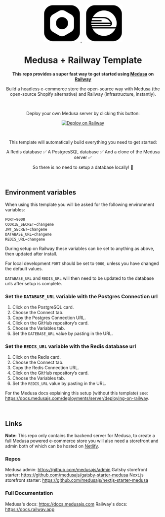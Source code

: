 <div align="center">
  <a href="https://medusajs.com" target="_blank" rel="noopener">
    <img alt="Medusa" src="/logos/maedusa_js.png" width="120" />
  </a>
  <span>&nbsp;&nbsp;</span>
  <a href="https://medusajs.com" target="_blank" rel="noopener">
    <img alt="Medusa" src="/logos/railway_app.png" width="120" />
  </a>

# Medusa + Railway Template

**This repo provides a super fast way to get started using <a href="https://medusajs.com" target="_blank" rel="noopener">Medusa</a> on <a href="https://railway.app" target="_blank" rel="noopener">Railway</a>**

Build a headless e-commerce store the open-source way with Medusa (the open-source Shopify alternative) and Railway (infrastructure, instantly).

<br />

Deploy your own Medusa server by clicking this button:

[![Deploy on Railway](https://railway.app/button.svg)](https://railway.app/new/template/_kH-rG?referralCode=QB7L2P)

<br />

This template will automatically build everything you need to get started:

A Redis database ✅
A PostgresSQL database ✅
And a clone of the Medusa server ✅

So there is no need to setup a database locally! 🎉
<br />

</div>

<br />

## Environment variables

When using this template you will be asked for the following environment variables:

```EditorConfig
PORT=9000
COOKIE_SECRET=changeme
JWT_SECRET=changeme
DATABASE_URL=changeme
REDIS_URL=changeme
```

During setup on Railway these variables can be set to anything as above, then updated after install.

For local development `PORT` should be set to `9000`, unless you have changed the default values.

`DATABASE_URL` and `REDIS_URL` will then need to be updated to the database urls after setup is complete.

### Set the `DATABASE_URL` variable with the Postgres Connection url

1. Click on the PostgreSQL card.
2. Choose the Connect tab.
3. Copy the Postgres Connection URL.
4. Click on the GitHub repository’s card.
5. Choose the Variables tab.
6. Set the `DATEBASE_URL` value by pasting in the URL.

### Set the `REDIS_URL` variable with the Redis database url

1. Click on the Redis card.
2. Choose the Connect tab.
3. Copy the Redis Connection URL.
4. Click on the GitHub repository’s card.
5. Choose the Variables tab.
6. Set the `REDIS_URL` value by pasting in the URL.

For the Medusa docs explaining this setup (without this template) see: <a href="https://docs.medusajs.com/deployments/server/deploying-on-railway" target="_blank" rel="noopener">https://docs.medusajs.com/deployments/server/deploying-on-railway</a>.

<br />

## Links

**Note:** This repo only contains the backend server for Medusa, to create a full Medusa powered e-commerce store you will also need a storefront and admin both of which can be hosted on <a href="https://www.netlify.com" target="_blank" rel="noopener">Netlify</a>.

### Repos

Medusa admin: <a href="https://github.com/medusajs/admin" target="_blank" rel="noopener">https://github.com/medusajs/admin</a>
Gatsby storefront starter: <a href="https://github.com/medusajs/gatsby-starter-medusa" target="_blank" rel="noopener">https://github.com/medusajs/gatsby-starter-medusa</a>
Next.js storefront starter: <a href="https://github.com/medusajs/nextjs-starter-medusa" target="_blank" rel="noopener">https://github.com/medusajs/nextjs-starter-medusa</a>

### Full Documentation

Medusa's docs: <a href="https://docs.medusajs.com" target="_blank" rel="noopener">https://docs.medusajs.com</a>
Railway's docs: <a href="https://docs.railway.app" target="_blank" rel="noopener">https://docs.railway.app</a>
